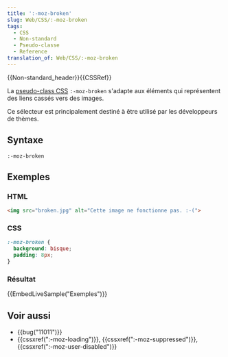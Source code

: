 ```yaml
---
title: ':-moz-broken'
slug: Web/CSS/:-moz-broken
tags:
  - CSS
  - Non-standard
  - Pseudo-classe
  - Reference
translation_of: Web/CSS/:-moz-broken
---
```

{{Non-standard_header}}{{CSSRef}}

La [pseudo-class CSS](/fr/docs/Web/CSS/Pseudo-classes) `:-moz-broken` s'adapte aux éléments qui représentent des liens cassés vers des images.

Ce sélecteur est principalement destiné à être utilisé par les développeurs de thèmes.

## Syntaxe

    :-moz-broken

## Exemples

### HTML

```html
<img src="broken.jpg" alt="Cette image ne fonctionne pas. :-(">
```

### CSS

```css
:-moz-broken {
  background: bisque;
  padding: 8px;
}
```

### Résultat

{{EmbedLiveSample("Exemples")}}

## Voir aussi

- {{bug("11011")}}
- {{cssxref(":-moz-loading")}}, {{cssxref(":-moz-suppressed")}}, {{cssxref(":-moz-user-disabled")}}
